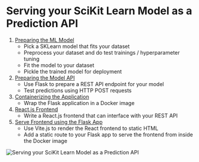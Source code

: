 # Serving your SciKit Learn Model as a Prediction API

1. [Preparing the ML Model](https://mpolinowski.github.io/docs/IoT-and-Machine-Learning/AIOps/2023-06-17-scikit-learn-model-deployment/2023-06-17#preparing-the-ml-model)
    * Pick a SKLearn model that fits your dataset
    * Preprocess your dataset and do test trainings / hyperparameter tuning
    * Fit the model to your dataset
    * Pickle the trained model for deployment
2. [Preparing the Model API](https://mpolinowski.github.io/docs/IoT-and-Machine-Learning/AIOps/2023-06-17-scikit-learn-model-deployment/2023-06-17#preparing-the-model-api)
    * Use Flask to prepare a REST API endpoint for your model
    * Test predictions using HTTP POST requests
3. [Containerizing the Application](https://mpolinowski.github.io/docs/IoT-and-Machine-Learning/AIOps/2023-06-17-scikit-learn-model-deployment/2023-06-17#containerizing-the-application)
    * Wrap the Flask application in a Docker image
4. [React.js Frontend](https://mpolinowski.github.io/docs/IoT-and-Machine-Learning/AIOps/2023-06-17-scikit-learn-model-deployment/2023-06-17#reactjs-frontend)
    * Write a React.js frontend that can interface with your REST API
4. [Serve Frontend using the Flask App](https://mpolinowski.github.io/docs/IoT-and-Machine-Learning/AIOps/2023-06-17-scikit-learn-model-deployment/2023-06-17#adding-the-frontend)
    * Use Vite.js to render the React frontend to static HTML
    * Add a static route to your Flask app to serve the frontend from inside the Docker image


![Serving your SciKit Learn Model as a Prediction API](https://github.com/mpolinowski/sklearn-model-deployment/blob/master/04_react_frontend/SciKit_Learn_Model_API.gif)
